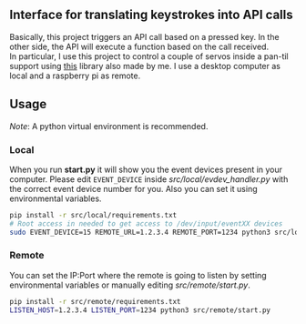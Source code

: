 ## Interface for translating keystrokes into API calls

Basically, this project triggers an API call based on a pressed key. In the other side, the API will execute a function based on the call received. \
In particular, I use this project to control a couple of servos inside a pan-til support using [this](https://github.com/jfdona23/rpi-pan-tilt) library also made by me. I use a desktop computer as local and a raspberry pi as remote.

## Usage
_Note_: A python virtual environment is recommended.

### Local
When you run __start.py__ it will show you the event devices present in your computer. Please edit `EVENT_DEVICE` inside _src/local/evdev_handler.py_ with the correct event device number for you. Also you can set it using environmental variables.
```bash
pip install -r src/local/requirements.txt
# Root access in needed to get access to /dev/input/eventXX devices
sudo EVENT_DEVICE=15 REMOTE_URL=1.2.3.4 REMOTE_PORT=1234 python3 src/local/start.py
```

### Remote
You can set the IP:Port where the remote is going to listen by setting environmental variables or manually editing _src/remote/start.py_.
```bash
pip install -r src/remote/requirements.txt
LISTEN_HOST=1.2.3.4 LISTEN_PORT=1234 python3 src/remote/start.py
```